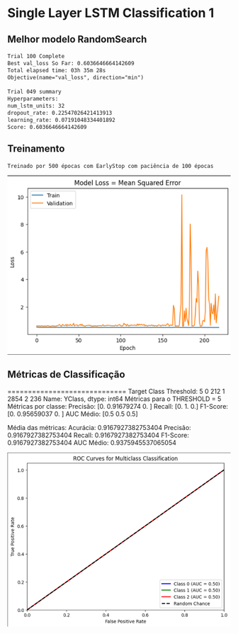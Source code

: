 # Single Layer LSTM Classification 1

## Melhor modelo RandomSearch
    Trial 100 Complete 
    Best val_loss So Far: 0.6036646664142609
    Total elapsed time: 03h 35m 28s
    Objective(name="val_loss", direction="min")

    Trial 049 summary
    Hyperparameters:
    num_lstm_units: 32
    dropout_rate: 0.22547026421413913
    learning_rate: 0.07191048334401892
    Score: 0.6036646664142609

## Treinamento 
    Treinado por 500 épocas com EarlyStop com paciência de 100 épocas

![Alt text](./img/loss1.png)

## Métricas de Classificação

=============================
Target Class Threshold: 5
0     212
1    2854
2     236
Name: YClass, dtype: int64
Métricas para o THRESHOLD = 5
Métricas por classe:
Precisão: [0.         0.91679274 0.        ]
Recall: [0. 1. 0.]
F1-Score: [0.         0.95659037 0.        ]
AUC Médio: [0.5 0.5 0.5]

Média das métricas:
Acurácia: 0.9167927382753404
Precisão: 0.9167927382753404
Recall: 0.9167927382753404
F1-Score: 0.9167927382753404
AUC Médio: 0.9375945537065054

![Alt text](./img/auc1.png)